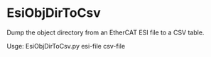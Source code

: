 # EsiObjDirToCsv

Dump the object directory from an EtherCAT ESI file to a CSV table.

Usge: EsiObjDirToCsv.py esi-file csv-file

